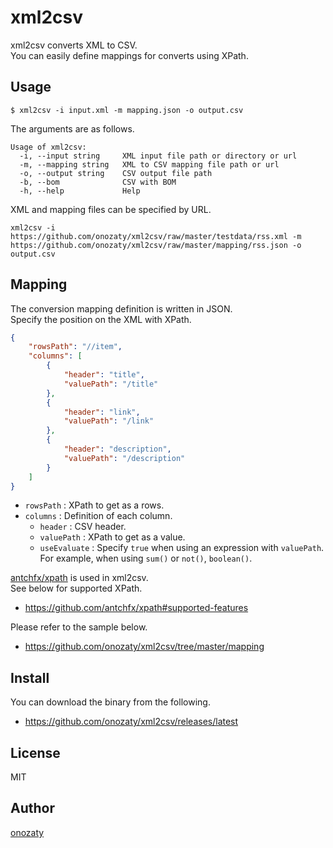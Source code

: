 # xml2csv

xml2csv converts XML to CSV.  
You can easily define mappings for converts using XPath.

## Usage

```
$ xml2csv -i input.xml -m mapping.json -o output.csv
```

The arguments are as follows.

```
Usage of xml2csv:
  -i, --input string     XML input file path or directory or url
  -m, --mapping string   XML to CSV mapping file path or url
  -o, --output string    CSV output file path
  -b, --bom              CSV with BOM
  -h, --help             Help
```

XML and mapping files can be specified by URL.

```
xml2csv -i https://github.com/onozaty/xml2csv/raw/master/testdata/rss.xml -m https://github.com/onozaty/xml2csv/raw/master/mapping/rss.json -o output.csv
```

## Mapping

The conversion mapping definition is written in JSON.    
Specify the position on the XML with XPath.

```json
{
    "rowsPath": "//item",
    "columns": [
        {
            "header": "title",
            "valuePath": "/title"
        },
        {
            "header": "link",
            "valuePath": "/link"
        },
        {
            "header": "description",
            "valuePath": "/description"
        }
    ]
}
```

* `rowsPath` : XPath to get as a rows.
* `columns` : Definition of each column.
    * `header` : CSV header.
    * `valuePath` : XPath to get as a value.
    * `useEvaluate` : Specify `true` when using an expression with `valuePath`. For example, when using `sum()` or `not()`, `boolean()`.

[antchfx/xpath](https://github.com/antchfx/xpath) is used in xml2csv.  
See below for supported XPath.

* https://github.com/antchfx/xpath#supported-features

Please refer to the sample below.

* https://github.com/onozaty/xml2csv/tree/master/mapping

## Install

You can download the binary from the following.

* https://github.com/onozaty/xml2csv/releases/latest

## License

MIT

## Author

[onozaty](https://github.com/onozaty)
